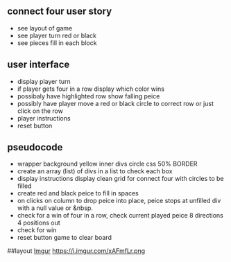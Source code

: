 ## connect four user story

* see layout of game
* see player turn red or black
* see pieces fill in each block

## user interface

* display player turn
* if player gets four in a row display which color wins 
* possibaly have highlighted row show falling peice
* possibly have player move a red or black circle to correct row or just click on the row
* player instructions 
* reset button

## pseudocode
* wrapper background yellow inner divs circle css 50% BORDER 
* create an array (list) of divs in a list to check each box 
* display instructions display clean grid for connect four with circles to be filled 
* create red and black peice to fill  in spaces
* on clicks on column to drop peice into place, peice stops at unfilled div with a null value or &nbsp.
* check for a win of four in a row, check current played peice 8 directions 4 positions out 
* check for win
* reset button game to clear board

##layout [Imgur](https://i.imgur.com/xAFmfLr.png)
https://i.imgur.com/xAFmfLr.png